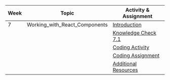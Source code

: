 | Week | Topic                          | Activity & Assignment          |
|------|--------------------------------|--------------------------------|
| 7    | Working_with_React_Components  | [Introduction](./Introduction_Instructions.pdf)                   |
|      |                                | [Knowledge Check 7.1](https://docs.google.com/forms/d/1Wa3jVJob0Oc1CHwk3Gn-F8Q94_GG3OI6Lh7vD9w6o4o/edit)            |
|      |                                | [Coding Activity]() |
|      |                                | [Coding Assignment]() |
|      |                                | [Additional Resources](./Additional%20Resources.pdf)           |
